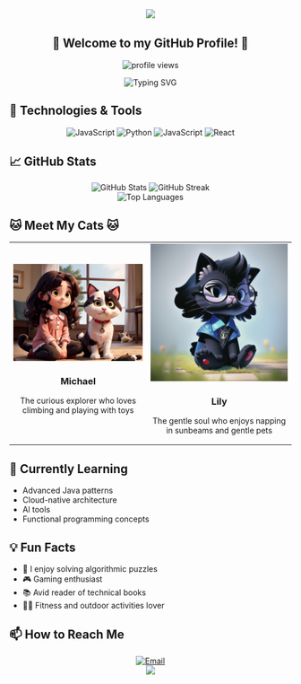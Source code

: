 <div align="center">
  <img src="https://capsule-render.vercel.app/api?type=waving&color=gradient&height=200&section=header&text=Littleyao&fontSize=70&animation=fadeIn&fontAlignY=35&desc=Software%20Developer%20|%20Cat%20Lover&descAlignY=50&descAlign=68" />
</div>


<h2 align="center">👋 Welcome to my GitHub Profile! 👋</h2>

<p align="center">
  <img src="https://komarev.com/ghpvc/?username=lx1229&color=blueviolet&style=flat-square&label=Profile+Views" alt="profile views"/>
</p>

<div align="center">
  <img src="https://readme-typing-svg.herokuapp.com?font=Fira+Code&pause=1000&color=36BCF7FF&center=true&vCenter=true&width=435&lines=Passionate+Developer;Always+Learning+New+Things;Cat+Enthusiast" alt="Typing SVG" />
</div>

## 🔧 Technologies & Tools

<div align="center">
    <img src="https://img.shields.io/badge/Java-ED8B00?style=for-the-badge&logo=openjdk&logoColor=whitek" alt="JavaScript"/>
    <img src="https://img.shields.io/badge/Python-3776AB?style=for-the-badge&logo=python&logoColor=white" alt="Python"/>
    <img src="https://img.shields.io/badge/JavaScript-F7DF1E?style=for-the-badge&logo=javascript&logoColor=black" alt="JavaScript"/>
    <img src="https://img.shields.io/badge/React-20232A?style=for-the-badge&logo=react&logoColor=61DAFB" alt="React"/>
</div>

## 📈 GitHub Stats

<div align="center">
  <img src="https://github-readme-stats.vercel.app/api?username=lx1229&show_icons=true&theme=radical" alt="GitHub Stats" />
  <img src="https://github-readme-streak-stats.herokuapp.com/?user=lx1229&theme=radical" alt="GitHub Streak" />
</div>

<div align="center">
  <img src="https://github-readme-stats.vercel.app/api/top-langs/?username=lx1229&layout=compact&theme=radical" alt="Top Languages" />
</div>

## 🐱 Meet My Cats 🐱

<div align="center">
  <table>
    <tr>
      <td>
        <img src="./assets/img/cat-Michael.jpeg" width="300" alt="Michael" />
        <h3 align="center">Michael</h3>
        <p align="center">The curious explorer who loves climbing and playing with toys</p>
      </td>
      <td>
        <img src="./assets/img/cat-Lily.png" width="300" alt="Lily" />
        <h3 align="center">Lily</h3>
        <p align="center">The gentle soul who enjoys napping in sunbeams and gentle pets</p>
      </td>
    </tr>
  </table>
</div>

## 🌱 Currently Learning

- Advanced Java patterns
- Cloud-native architecture
- Al tools
- Functional programming concepts


## 💡 Fun Facts

- 🧩 I enjoy solving algorithmic puzzles
- 🎮 Gaming enthusiast
- 📚 Avid reader of technical books
- 🏃‍♂️ Fitness and outdoor activities lover

## 📫 How to Reach Me

<div align="center">
  <a href="mailto:930029364@qq.com">
    <img src="https://img.shields.io/badge/Email-D14836?style=for-the-badge&logo=gmail&logoColor=white" alt="Email"/>
  </a>
</div>

<div align="center">
  <img src="https://capsule-render.vercel.app/api?type=waving&color=gradient&height=100&section=footer" />
</div>

